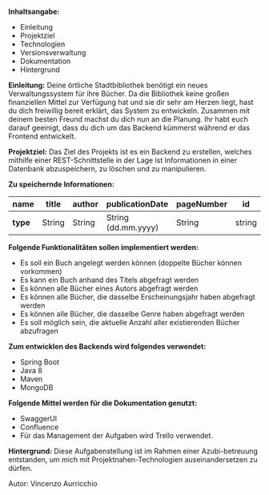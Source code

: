 **Inhaltsangabe:**
- Einleitung
- Projektziel
- Technologien
- Versionsverwaltung
- Dokumentation
- Hintergrund

**Einleitung:**
Deine örtliche Stadtbibliothek benötigt ein neues Verwaltungssystem für ihre Bücher. Da die Bibliothek keine großen finanziellen Mittel zur Verfügung hat und sie dir sehr am Herzen liegt, hast du dich freiwillig bereit erklärt, das System zu entwickeln. Zusammen mit deinem besten Freund machst du dich nun an die Planung. Ihr habt euch darauf geeinigt, dass du dich um das Backend kümmerst während er das Frontend entwickelt. 

**Projektziel:**
Das Ziel des Projekts ist es ein Backend zu erstellen, welches mithilfe einer REST-Schnittstelle in der Lage ist Informationen in einer Datenbank abzuspeichern, zu löschen und zu manipulieren.

**Zu speichernde Informationen:**

|name|title|author|publicationDate|pageNumber|id|
|----|-----|------|---------------|----------|--|
|**type**|String|String|String (dd.mm.yyyy)|String|string|


**Folgende Funktionalitäten sollen implementiert werden:**
- Es soll ein Buch angelegt werden können (doppelte Bücher können vorkommen) 
- Es kann ein Buch anhand des Titels abgefragt werden 
- Es können alle Bücher eines Autors abgefragt werden 
- Es können alle Bücher, die dasselbe Erscheinungsjahr haben abgefragt werden 
- Es können alle Bücher, die dasselbe Genre haben abgefragt werden 
- Es soll möglich sein, die aktuelle Anzahl aller existierenden Bücher abzufragen

**Zum entwicklen des Backends wird folgendes verwendet:**
- Spring Boot 
- Java 8 
- Maven 
- MongoDB

**Folgende Mittel werden für die Dokumentation genutzt:**
- SwaggerUI
- Confluence
- Für das Management der Aufgaben wird Trello verwendet. 
  
**Hintergrund:**
Diese Aufgabenstellung ist im Rahmen einer Azubi-betreuung entstanden,
um mich mit Projektnahen-Technologien auseinandersetzen zu dürfen. 


Autor: Vincenzo Aurricchio
